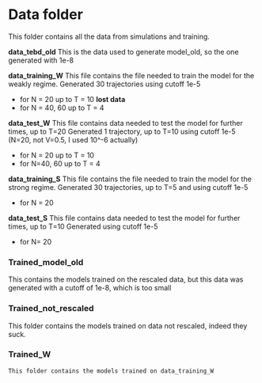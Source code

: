 # Data folder
This folder contains all the data from simulations and training.
    
**data_tebd_old**
This is the data used to generate model_old, so the one generated with 1e-8
    
**data_training_W**
This file contains the file needed to train the model for the weakly regime.
Generated 30 trajectories using cutoff 1e-5
- for N = 20 up to T = 10  **lost data**
- for N = 40, 60 up to T = 4

**data_test_W**
This file contains data needed to test the model for further times, up to T=20
Generated 1 trajectory, up to T=10 using cutoff 1e-5  (N=20, not V=0.5, I used 10^-6 actually)
- for N = 20 up to T = 10
- for N=40, 60 up to T = 4
    
**data_training_S**
This file contains the file needed to train the model for the strong regime.
Generated 30 trajectories, up to T=5 and using cutoff 1e-5
- for N = 20

**data_test_S**
This file contains data needed to test the model for further times, up to T=10
Generated using cutoff 1e-5
- for N= 20


### Trained_model_old
This contains the models trained on the rescaled data, but this data was generated with a cutoff of 1e-8, which is too small
    
### Trained_not_rescaled
This folder contains the models trained on data not rescaled, indeed they suck.
    
### Trained_W
    This folder contains the models trained on data_training_W
